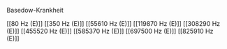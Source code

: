 Basedow-Krankheit

[[80 Hz (E)]]
[[350 Hz (E)]]
[[55610 Hz (E)]]
[[119870 Hz (E)]]
[[308290 Hz (E)]]
[[455520 Hz (E)]]
[[585370 Hz (E)]]
[[697500 Hz (E)]]
[[825910 Hz (E)]]